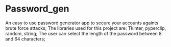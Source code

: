 # Password_gen
An easy to use password generator app to secure your accounts againts brute force attacks;  The libraries used for this project are: Tkinter, pyperclip, random, string;  The user can select the length of the password between 8 and 64 characters;
